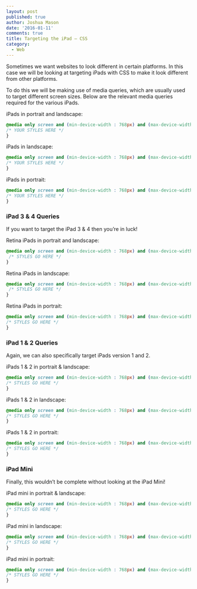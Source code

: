 ```yaml
---
layout: post
published: true
author: Joshua Mason
date: '2016-01-11'
comments: true
title: Targeting the iPad – CSS
category:
  - Web
---
```

Sometimes we want websites to look different in certain platforms. In this case we will be looking at targeting iPads with CSS to make it look different from other platforms.

To do this we will be making use of media queries, which are usually used to target different screen sizes. Below are the relevant media queries required for the various iPads.

iPads in portrait and landscape:

```css
@media only screen and (min-device-width : 768px) and (max-device-width : 1024px) {
/* YOUR STYLES HERE */
}
```

iPads in landscape:

```css
@media only screen and (min-device-width : 768px) and (max-device-width : 1024px) and (orientation : landscape) {
/* YOUR STYLES HERE */
}
```

iPads in portrait:

```css
@media only screen and (min-device-width : 768px) and (max-device-width : 1024px) and (orientation : portrait) {
/* YOUR STYLES HERE */
}
```

### iPad 3 & 4 Queries

If you want to target the iPad 3 & 4 then you’re in luck!

Retina iPads in portrait and landscape:

```css
@media only screen and (min-device-width : 768px) and (max-device-width : 1024px) and (-webkit-min-device-pixel-ratio: 2) {
 /* STYLES GO HERE */
}
```

Retina iPads in landscape:

```css
@media only screen and (min-device-width : 768px) and (max-device-width : 1024px) and (orientation : landscape) and (-webkit-min-device-pixel-ratio: 2) {
 /* STYLES GO HERE */
}
```

Retina iPads in portrait:

```css
@media only screen and (min-device-width : 768px) and (max-device-width : 1024px) and (orientation : portrait) and (-webkit-min-device-pixel-ratio: 2) {
/* STYLES GO HERE */
}
```

### iPad 1 & 2 Queries

Again, we can also specifically target iPads version 1 and 2.

iPads 1 & 2 in portrait & landscape:

```css
@media only screen and (min-device-width : 768px) and (max-device-width : 1024px) and (-webkit-min-device-pixel-ratio: 1){
/* STYLES GO HERE */
}
```

iPads 1 & 2 in landscape:

```css
@media only screen and (min-device-width : 768px) and (max-device-width : 1024px) and (orientation : landscape) and (-webkit-min-device-pixel-ratio: 1)  {
/* STYLES GO HERE */
}
```

iPads 1 & 2 in portrait:

```css
@media only screen and (min-device-width : 768px) and (max-device-width : 1024px) and (orientation : portrait) and (-webkit-min-device-pixel-ratio: 1) {
/* STYLES GO HERE */
}
```

### iPad Mini

Finally, this wouldn’t be complete without looking at the iPad Mini!

iPad mini in portrait & landscape:

```css
@media only screen and (min-device-width : 768px) and (max-device-width : 1024px) and (-webkit-min-device-pixel-ratio: 1)  {
/* STYLES GO HERE */
}
```

iPad mini in landscape:

```css
@media only screen and (min-device-width : 768px) and (max-device-width : 1024px) and (orientation : landscape) and (-webkit-min-device-pixel-ratio: 1)  {
/* STYLES GO HERE */
}
```

iPad mini in portrait:

```css
@media only screen and (min-device-width : 768px) and (max-device-width : 1024px) and (orientation : portrait) and (-webkit-min-device-pixel-ratio: 1)  {
/* STYLES GO HERE */
}
```
